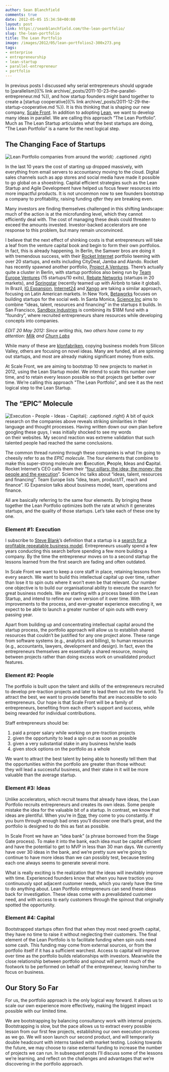 ```yaml
---
author: Sean Blanchfield
comments: true
date: 2012-05-05 15:34:58+00:00
layout: post
link: https://seanblanchfield.com/the-lean-portfolio/
slug: the-lean-portfolio
title: The Lean Portfolio
image: /images/2012/05/lean-portfolios2-300x273.png
tags:
- enterprise
- entrepreneurship
- lean-startup
- parallel-entrepreneur
- portfolio
---
```


In previous posts I discussed why serial entrepreneurs should upgrade to [parallelism]({% link archive/_posts/2011-10-23-the-parallel-entrepreneur.md %}), and how startup founders might band together to create a [startup cooperative]({% link archive/_posts/2011-12-29-the-startup-cooperative.md %}). It is this thinking that is shaping our new company, [Scale Front](http://scalefront.com/). In addition to adopting [Lean](http://en.wikipedia.org/wiki/Lean_Startup), we want to develop many ideas in parallel. We are calling this approach “The Lean Portfolio”. Much as The Lean Startup articulates what the best startups are doing, “The Lean Portfolio” is a name for the next logical step.

<!-- more -->


## The Changing Face of Startups

![Lean Portfolio companies from around the world](/images/2012/05/lean-portfolios2-300x273.png){: .captioned .right}

In the last 10 years the cost of starting up dropped massively, with everything from email servers to accountancy moving to the cloud. Digital sales channels such as app stores and social media have made it possible to go global on a shoestring. Capital efficient strategies such as the Lean Startup and Agile Development have helped us focus fewer resources into more impactful products. It is not uncommon now to see founders bootstrap a company to profitability, raising funding _after_ they are breaking even.

Many investors are finding themselves challenged in this shifting landscape: much of the action is at the microfunding level, which they cannot efficiently deal with. The cost of managing these deals could threaten to exceed the amounts invested. Investor-backed accelerators are one response to this problem, but many remain unconvinced.

I believe that the next effect of shinking costs is that entrepreneurs will take a leaf from the venture capital book and begin to form their own portfolios. In fact, this is already happening. In Berlin, the Samwer bros are doing it with tremendous success, with their [Rocket Internet](http://www.rocket-internet.de/) portfolio teeming with over 20 startups, and exits including CityDeal, Jamba and Alando. Rocket has recently spawned another portfolio, [Project A Ventures](http://www.project-a.com/). There’s actually quite a cluster in Berlin, with startup portfolios also being run by [Team Europe Ventures](http://www.teameurope.net/) (15 startups/10 exits), [Rebate Networks](http://www.rebatenetworks.com/) (startups in 20 markets), and [Springstar](http://www.springstar.com/) (recently teamed up with Airbnb to take it global). In Brazil, [IG Expansion](http://www.igexpansion.com/), [Internet24](http://www.internet24.com.br/) and [Xango](http://www.grupoxango.com/) are taking a similar approach, focusing on Latin American markets. In New York, [Betaworks](http://betaworks.com/) focuses on building startups for the social web. In Santa Monica, [Science Inc](http://science-inc.com/) aims to combine “ideas, talent, resources and financing” in the startups it builds. In San Francisco, [Sandbox Industries](http://www.sandboxindustries.com/) is combining its $18M fund with a “foundry”, where recruited entrepreneurs share resources while developing concepts into companies.

_EDIT 20 May 2012: Since writing this, two others have come to my attention: [Milk](http://venturebeat.com/2011/04/26/kevin-rose-milk-funding/) and [Churn Labs](http://www.churnlabs.com/)_

While many of these are [klonfabriken](http://translate.google.com/#de%7Cen%7Cklon%20fabriken), copying business models from Silicon Valley, others are focusing on novel ideas. Many are funded, all are spinning out startups, and most are already making significant money from exits.

At Scale Front, we are aiming to bootstrap 10 new projects to market in 2012, using the Lean Startup model. We intend to scale this number over time, and to retain every lesson possible so that projects get better over time. We’re calling this approach "The Lean Portfolio", and see it as the next logical step to the Lean Startup.

## The “EPIC” Molecule

![Execution - People - Ideas - Capital](/images/2012/05/TheLeanPortfolio-300x230.png){: .captioned .right}
A bit of quick research on the companies above reveals striking similarities in their language and thought processes. Having written down our own plan before googling these guys, I was initially shocked to see my words on their websites. My second reaction was extreme validation that such talented people had reached the same conclusions.

The common thread running through these companies is what I’m going to cheesily refer to as the _EPIC molecule_. The four elements that combine to make this super-strong molecule are: **E**xecution, **P**eople, **I**deas and **C**apital. Rocket Internet’s CEO calls them their “[four pillars: the idea; the money; the people and the execution](http://www.businessbecause.com/news/inside-view-on-top-jobs/inside-view-rocket-internet-81331)”. Science Inc talks about “ideas, talent, resources and financing”. Team Europe lists “idea, team, product/IT, reach and finance”. IG Expansion talks about business model, team, operations and finance.

All are basically referring to the same four elements. By bringing these together the Lean Portfolio optimizes both the rate at which it generates startups, and the quality of those startups. Let’s take each of these one by one.

### Element #1: Execution

I subscribe to [Steve Blank](http://steveblank.com/)’s definition that a startup is a [search for a profitable repeatable business model](http://steveblank.com/2010/01/25/whats-a-startup-first-principles/). Entrepreneurs usually spend a few years conducting this search before spending a few more building a company. By the time the entrepreneur moves on to a second startup the lessons learned from the first search are fading and often outdated.

In Scale Front we want to keep a core staff in place, retaining lessons from every search. We want to build this intellectual capital up over time, rather than lose it to spin outs where it won’t even be that relevant. Our number one objective is to build our organisational ability to execute the search for great business models. We are starting with a process based on the Lean Startup, and intend to refine our own version of it over time. With improvements to the process, and ever-greater experience executing it, we expect to be able to launch a greater number of spin outs with every passing year.

Apart from building up and concentrating intellectual capital around the startup process, the portfolio approach will allow us to establish shared resources that couldn’t be justified for any one project alone. These range from software systems (e.g., analytics and billing), to human resources (e.g., accountants, lawyers, development and design). In fact, even the entrepreneurs themselves are essentially a shared resource, moving between projects rather than doing excess work on unvalidated product features.

### Element #2: People

The portfolio is built upon the talent and skills of the entrepreneurs recruited to develop pre-traction projects and later to lead them out into the world. To attract the best, we want to provide benefits that are inaccessible to solo entrepreneurs. Our hope is that Scale Front will be a family of entrepreneurs, benefiting from each other’s support and success, while being rewarded for individual contributions.

Staff entrepreneurs should be:

1.  paid a proper salary while working on pre-traction projects
2.  given the opportunity to lead a spin out as soon as possible
3.  given a very substantial stake in any business he/she leads
4.  given stock options on the portfolio as a whole

We want to attract the best talent by being able to honestly tell them that the opportunities within the portfolio are greater than those without: they will lead a successful business, and their stake in it will be more valuable than the average startup.

### Element #3: Ideas

Unlike accelerators, which recruit teams that already have ideas, the Lean Portfolio recruits entrepreneurs and creates its own ideas. Some people mistake the idea for the valuable bit of a startup. In contrast, we know that ideas are plentiful. When you’re in [flow](http://en.wikipedia.org/wiki/Flow_(psychology)), they come to you constantly. If you burn through enough bad ones you’ll discover one that’s great, and the portfolio is designed to do this as fast as possible.

In Scale Front we have an “idea bank” (a phrase borrowed from the Stage Gate process). To make it into the bank, each idea must be capital efficient and have the potential to get to MVP in less than 30 man days. We currently have over 30 ideas in the bank, and we’re pretty sure we’re going to continue to have more ideas than we can possibly test, because testing each one always seems to generate several more.

What is really exciting is the realization that the ideas will inevitably improve with time. Experienced founders know that when you have traction you continuously spot adjacent customer needs, which you rarely have the time to do anything about. Lean Portfolio entrepreneurs can send these ideas back for investigation. These ideas come with a prevalidated customer need, and with access to early customers through the spinout that originally spotted the opportunity.

### Element #4: Capital

Bootstrapped startups often find that when they most need growth capital, they have no time to raise it without neglecting their customers. The final element of the Lean Portfolio is to facilitate funding when spin outs need some cash. This funding may come from external sources, or from the portfolio itself if it has a sufficient warchest. Access to capital will improve over time as the portfolio builds relationships with investors. Meanwhile the close relationship between portfolio and spinout will permit much of the footwork to be performed on behalf of the entrepreneur, leaving him/her to focus on business.

## Our Story So Far

For us, the portfolio approach is the only logical way forward. It allows us to scale our own experience more effectively, making the biggest impact possible with our limited time.

We are bootstrapping by balancing consultancy work with internal projects. Bootstrapping is slow, but the pace allows us to extract every possible lesson from our first few projects, establishing our own execution process as we go. We will soon launch our second product, and will temporarily double headcount with interns tasked with market testing. Looking towards the future, we may choose to raise external funding to increase the number of projects we can run. In subsequent posts I’ll discuss some of the lessons we’re learning, and reflect on the challenges and advantages that we’re discovering in the portfolio approach.
